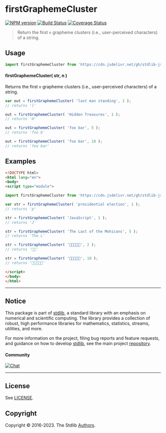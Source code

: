 <!--

@license Apache-2.0

Copyright (c) 2023 The Stdlib Authors.

Licensed under the Apache License, Version 2.0 (the "License");
you may not use this file except in compliance with the License.
You may obtain a copy of the License at

   http://www.apache.org/licenses/LICENSE-2.0

Unless required by applicable law or agreed to in writing, software
distributed under the License is distributed on an "AS IS" BASIS,
WITHOUT WARRANTIES OR CONDITIONS OF ANY KIND, either express or implied.
See the License for the specific language governing permissions and
limitations under the License.

-->

# firstGraphemeCluster

[![NPM version][npm-image]][npm-url] [![Build Status][test-image]][test-url] [![Coverage Status][coverage-image]][coverage-url] <!-- [![dependencies][dependencies-image]][dependencies-url] -->

> Return the first `n` grapheme clusters (i.e., user-perceived characters) of a string.



<section class="usage">

## Usage

```javascript
import firstGraphemeCluster from 'https://cdn.jsdelivr.net/gh/stdlib-js/string-base-first-grapheme-cluster@esm/index.mjs';
```

#### firstGraphemeCluster( str, n )

Returns the first `n` grapheme clusters (i.e., user-perceived characters) of a string.

```javascript
var out = firstGraphemeCluster( 'last man standing', 1 );
// returns 'l'

out = firstGraphemeCluster( 'Hidden Treasures', 1 );
// returns 'H'

out = firstGraphemeCluster( 'foo bar', 5 );
// returns 'foo b'

out = firstGraphemeCluster( 'foo bar', 10 );
// returns 'foo bar'
```

</section>

<!-- /.usage -->

<section class="examples">

## Examples

<!-- eslint no-undef: "error" -->

```html
<!DOCTYPE html>
<html lang="en">
<body>
<script type="module">

import firstGraphemeCluster from 'https://cdn.jsdelivr.net/gh/stdlib-js/string-base-first-grapheme-cluster@esm/index.mjs';

var str = firstGraphemeCluster( 'presidential election', 1 );
// returns 'p'

str = firstGraphemeCluster( 'JavaScript', 1 );
// returns 'J'

str = firstGraphemeCluster( 'The Last of the Mohicans', 5 );
// returns 'The L'

str = firstGraphemeCluster( '🐶🐮🐷🐰🐸', 2 );
// returns '🐶🐮'

str = firstGraphemeCluster( '🐶🐮🐷🐰🐸', 10 );
// returns '🐶🐮🐷🐰🐸'

</script>
</body>
</html>
```

</section>

<!-- /.examples -->

<!-- Section for related `stdlib` packages. Do not manually edit this section, as it is automatically populated. -->

<section class="related">

</section>

<!-- /.related -->

<!-- Section for all links. Make sure to keep an empty line after the `section` element and another before the `/section` close. -->


<section class="main-repo" >

* * *

## Notice

This package is part of [stdlib][stdlib], a standard library with an emphasis on numerical and scientific computing. The library provides a collection of robust, high performance libraries for mathematics, statistics, streams, utilities, and more.

For more information on the project, filing bug reports and feature requests, and guidance on how to develop [stdlib][stdlib], see the main project [repository][stdlib].

#### Community

[![Chat][chat-image]][chat-url]

---

## License

See [LICENSE][stdlib-license].


## Copyright

Copyright &copy; 2016-2023. The Stdlib [Authors][stdlib-authors].

</section>

<!-- /.stdlib -->

<!-- Section for all links. Make sure to keep an empty line after the `section` element and another before the `/section` close. -->

<section class="links">

[npm-image]: http://img.shields.io/npm/v/@stdlib/string-base-first-grapheme-cluster.svg
[npm-url]: https://npmjs.org/package/@stdlib/string-base-first-grapheme-cluster

[test-image]: https://github.com/stdlib-js/string-base-first-grapheme-cluster/actions/workflows/test.yml/badge.svg?branch=v0.0.1
[test-url]: https://github.com/stdlib-js/string-base-first-grapheme-cluster/actions/workflows/test.yml?query=branch:v0.0.1

[coverage-image]: https://img.shields.io/codecov/c/github/stdlib-js/string-base-first-grapheme-cluster/main.svg
[coverage-url]: https://codecov.io/github/stdlib-js/string-base-first-grapheme-cluster?branch=main

<!--

[dependencies-image]: https://img.shields.io/david/stdlib-js/string-base-first-grapheme-cluster.svg
[dependencies-url]: https://david-dm.org/stdlib-js/string-base-first-grapheme-cluster/main

-->

[chat-image]: https://img.shields.io/gitter/room/stdlib-js/stdlib.svg
[chat-url]: https://app.gitter.im/#/room/#stdlib-js_stdlib:gitter.im

[stdlib]: https://github.com/stdlib-js/stdlib

[stdlib-authors]: https://github.com/stdlib-js/stdlib/graphs/contributors

[umd]: https://github.com/umdjs/umd
[es-module]: https://developer.mozilla.org/en-US/docs/Web/JavaScript/Guide/Modules

[deno-url]: https://github.com/stdlib-js/string-base-first-grapheme-cluster/tree/deno
[umd-url]: https://github.com/stdlib-js/string-base-first-grapheme-cluster/tree/umd
[esm-url]: https://github.com/stdlib-js/string-base-first-grapheme-cluster/tree/esm
[branches-url]: https://github.com/stdlib-js/string-base-first-grapheme-cluster/blob/main/branches.md

[stdlib-license]: https://raw.githubusercontent.com/stdlib-js/string-base-first-grapheme-cluster/main/LICENSE

</section>

<!-- /.links -->
